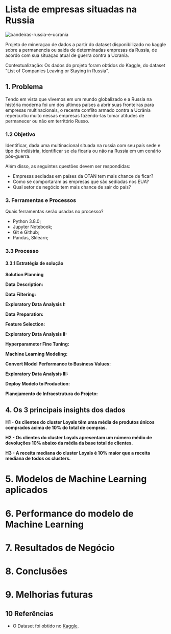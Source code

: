 # Lista de empresas situadas na Russia

![bandeiras-russia-e-ucrania](https://github.com/rnlobao/Faculdade/assets/66230142/6fdd633a-a3c7-4c52-b362-49cfe33d2538)


Projeto de mineraçao de dados a partir do dataset disponibilizado no kaggle sobre a permanencia ou saida de determinadas empresas da Russia, de acordo com sua situaçao atual de guerra contra a Ucrania.

Contextualização:
Os dados do projeto foram obtidos do Kaggle, do dataset "List of Companies Leaving or Staying in Russia".

## 1. Problema
Tendo em vista que vivemos em um mundo globalizado e a Russia na história moderna foi um dos ultimos países a abrir suas fronteiras para empresas multinacionais, o recente conflito armado contra a Ucrânia repercurtiu muito nessas empresas fazendo-las tomar atitudes de permanecer ou não em território Russo.


### 1.2 Objetivo
Identificar, dada uma multinacional situada na russia com seu país sede e tipo de indústria, identificar se ela ficaria ou não na Russia em um cenário pós-guerra.

Além disso, as seguintes questões devem ser respondidas:

- Empresas sediadas em países da OTAN tem mais chance de ficar?
- Como se comportaram as empresas que são sediadas nos EUA?
- Qual setor de negócio tem mais chance de sair do país?

### 3. Ferramentas e Processos
Quais ferramentas serão usadas no processo?
- Python 3.8.0;
- Jupyter Notebook;
- Git e Github;
- Pandas, Sklearn;

### 3.3 Processo
#### 3.3.1 Estratégia de solução
<!-- Com base no objetivo do projeto, trata-se de um projeto de clusterização (agrupamento).

Minha estratégia para resolver esse desafio, baseado na metodologia CRISP-DS, é detalhada pelo plano abaixo: -->

**Solution Planning**
<!-- - Planejamento da solução, considerando o contexto de negócio. -->

**Data Description:**
<!-- - Coletar dados na AWS EC2.
- Compreender o significado de cada atributo dos interessados.
- Renomear colunas, compreender dimensões e tipos dos dados.
- Identificar e tratar dados nulos.
- Padronizar tipos de dados.
- Analisar atributos através de estatística descritiva. -->

**Data Filtering:**
<!-- - Filtrar dados de acordo com análise da estatística descritiva.

**Feature Engineering:**
- Alterar a granularidade dos dados passando de nota fiscal emitida para cliente.
- Criar features na granularidade cliente. -->

**Exploratory Data Analysis I:**
<!-- - Realizar uma análise univariada com uso do Pandas Profiling, para:
  - Analisar variáveis com alta variabilidade, candidatas a insumo dos modelos.
  - Analisar outliers inconsistentes, a fim de filtrá-los nos próximos ciclos.
- Realizar uma análise bivariada, identificando visualmente variáveis sem variabilidade. -->

**Data Preparation:**
<!-- - Aplicar transformações nas features, facilitando o aprendizado dos modelos. -->

**Feature Selection:**
<!-- - Selecionar as features com maior variabilidade, visando melhorar a performance dos modelos.  
- Analisar o resultado em conjunto com a análise realizada na EDA. -->

**Exploratory Data Analysis II:**
<!-- - Realizar um estudo do espaço de dados, buscando um espaço mais organizado com embedding. -->

**Hyperparameter Fine Tuning:**
<!-- - Experimentação de modelos de clusterização com diferentes Ks (quantidade de grupos), no espaço de features e no espaço de embedding.
- Fazer um ajuste fino de hiperparâmetros em cada modelo, identificando o melhor conjunto de parâmetros para maximizar sua capacidade de aprendizagem.
- Comparação de performance dos modelos com SS Score em cada espaço.
- Escolher o melhor modelo e número de grupos, considerando performance e facilidade para tomada de decisão para o negócio.
- Realizar análise de silhueta, para verificação da qualidade da clusterização. -->

**Machine Learning Modeling:**
<!-- - Rodar o algoritmo escolhido com parâmetros e o número de K escolhidos, no espaço de dados escolhido.
- Confirmar performance com SS Score. -->

**Convert Model Performance to Business Values:**
<!-- - Criar planilha de perfil de cada grupo de clientes.
- Plotar resultados traduzindo ao time de negócios. -->

**Exploratory Data Analysis III:**
<!-- - Criar mindmap de hipóteses de negócio.
- Criar, priorizar e validar hipóteses.
- Responder as questões de negócio ao time de marketing. -->

**Deploy Modelo to Production:**
<!-- - Inserir dados no banco de dados AWS RDS.
- Planejar deploy, desenhando arquitetura da infra.
- Construir e testar a infra localmente.
- Construir e testar a infra em nuvem na AWS.
- Construir e validar o dashboard no Metabase. -->

**Planejamento de Infraestrutura do Projeto:**

<!-- <img src="https://github.com/nortonvanz/Fidelity-Program/blob/pa005_norton_vanz/images/architecture_planning.jpeg?raw=true" alt="architecture_planning" title="Planejamento de Infraestrutura Local e em Cloud" align="center" height="600" class="center"/> -->

## 4. Os 3 principais insights dos dados
<!-- Durante a análise exploratória de dados, foram gerados insights ao time de negócio, através da validação das hipóteses.

Insights são informações novas, ou que contrapõem crenças até então estabelecidas do time de negócio. São também acionáveis, possibilitando ação para direcionar resultados futuros. -->

**H1 - Os clientes do cluster Loyals têm uma média de produtos únicos comprados acima de 10% do total de compras.**

<!-- Verdadeiro: 50% do volume de produtos únicos veio do cluster Loyals.

* Insight de negócio: Aplicar estratégias de marketing para oferecer produtos similares para os demais clusters, tomando como base os comprados pelos Loyals, visando reduzir a distância entre ambos neste quesito. -->

**H2 - Os clientes do cluster Loyals apresentam um número médio de devoluções 10% abaixo da média da base total de clientes.**

<!-- Falso: o cluster Insider tem um número médio de devoluções 256% maior que a média da base total de clientes.

* Insight de negócio: Dado o número de devoluções bem acima do esperado, realizar levantamento detalhado de custos de logística reversa com área responsável, avaliando o impacto negativo frente as demais características positivas do Loyals. -->

**H3 - A receita mediana do cluster Loyals é 10% maior que a receita mediana de todos os clusters.**

<!-- Verdadeiro: a receita mediana do cluster Loyals é 155% (1.5x) maior do que a receita mediana de todos os clusters.

* Insight de negócio: Destinar time dedicado da área de marketing para cuidar do relacionamento com os Loyals, dada representatividade do faturamento dentro da empresa, em relação ao negócio. -->

# 5. Modelos de Machine Learning aplicados
<!-- Foram aplicados 4 modelos de clusterização: K-Means, GMM (Gaussian Mixture Model), HC (Hierarchical Clustering) e DBScan.

Os 4 modelos foram testados considerando 2 a 12 possíveis grupos de clientes (k). Acima de 12, dificultaria o trabalho do time de marketing.

Estes testes foram realizados tanto no espaço de features (espaço original de dados), como no espaço de embedding.

Os algoritmos utilizados para a criação dos espaços de embedding foram: PCA, UMAP, t-SNE e um embedding baseado em árvores com Random Forest. -->

# 6. Performance do modelo de Machine Learning
<!-- A performance dos modelos foi medida com a métrica SS (Silhouette Score), visto que ela é aplicável a todos os modelos de clusterização testados.

O melhor resultado foi obtido com o modelo HC, com k=8, no espaço de embedding gerado pelo UMAP, com SS = 0.55. Desta forma, este foi o modelo eleito para deploy em produção. -->

# 7. Resultados de Negócio
<!-- As questões de negócio foram respondidas dentro do Jupyter Notebook, no ciclo 8.

Referente a resultados financeiros, partimos do fato de que a receita mediana do cluster Loyals é (1.5x) maior do que a receita mediana de todos os clusters, como já exposto.

Com a premissa que o time de marketing da Stand Out Brands, através do projeto, aumentará em 10% o número de Loyals no próximo ano, teremos em 10% da base um aumento mediano de faturamento de 1.5x.

O número de clientes Loyals no último ano (373 dias) é: 1786.
O número de clientes Loyals esperado para o próximo ano é de: 1965.
Teremos portanto 179 novos clientes.

Assumindo a mesma mediana de faturamento por Loyal, a expectativa de incremento de faturamento é de $280665.

O detalhamento dos cálculos também encontra-se no Jupyter Notebook, no ciclo 8. -->

<!-- ### Dashboard dos Grupos de Clientes no Metabase -->

<!-- <img src="https://github.com/nortonvanz/Fidelity-Program/blob/pa005_norton_vanz/images/loyals_dashboard.jpeg?raw=true" alt="loyals_dashboard" title="Dashboard dos Grupos de Clientes no Metabase" align="center" height="600" class="center"/> -->

# 8. Conclusões
<!-- Com base nos resultados de negócio, conclui-se que o objetivo do projeto foi atingido.

Com a solução de dados entregue, a Stand Out Brands possui agora um programa de fidelidade robusto e lucrativo.

Ações de marketing direcionadas para os demais grupos de clientes também poderão ser realizadas, aumentando ainda mais o alcance do trabalho desenvolvido.   -->

# 9. Melhorias futuras
<!-- - Criar mais features a partir das já existentes, buscando gerar mais insumos para o aprendizado dos modelos.
- Utilizar uma ferramenta para gerenciamento de ambiente virtual mais eficiente, como o Poetry. -->


## 10 Referências
* O Dataset foi obtido no [Kaggle](https://www.kaggle.com/datasets/vadimtynchenko/list-of-companies-leaving-or-staying-in-russia).
